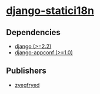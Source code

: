 # [django-statici18n](https://pypi.org/project/django-statici18n)

## Dependencies
- [django (>=2.2)](packages/d/django.md)
- [django-appconf (>=1.0)](packages/d/django-appconf.md)



## Publishers
- [zyegfryed](https://pypi.org/user/zyegfryed)

